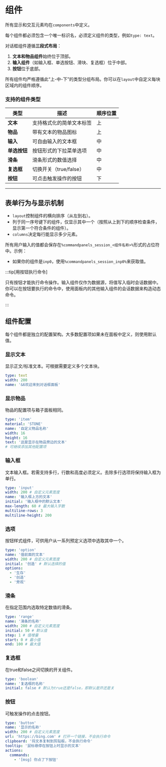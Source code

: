 # 组件

所有显示和交互元素均在`components`中定义。

每个组件都必须包含一个唯一标识名，必须定义组件的类型，例如`type: text`。

对话框组件遵循**三段式布局**：

1. **文本和物品组件**始终位于顶部。
2. **输入组件**（如输入框、单选按钮、滑块、复选框）位于中部。
3. **按钮**位于底部。

所有组件均严格遵循此“上-中-下”的类型分组布局。你可以在`layout`中自定义每块区域内的组件顺序。

### 支持的组件类型

| 类型       | 描述               | 顺序位置 |
|----------|------------------|------|
| **文本**   | 支持格式化的简单文本标签     | 上    |
| **物品**   | 带有文本的物品图标        | 上    |
| **输入**   | 可自由输入的文本框        | 中    |
| **单选按钮** | 按钮形式的下拉菜单选项      | 中    |
| **滑条**   | 滑条形式的数值选择        | 中    |
| **复选框**  | 切换开关（true/false） | 中    |
| **按钮**   | 可点击触发操作的按钮       | 下    |

------

## 表单行为与显示机制

- `layout`控制组件的横向排序（从左到右）。
- 列于同一序号键下的组件，仅显示其中一个（按照从上到下的顺序检查条件，显示第一个符合条件的组件）。
- `columns`决定每行能显示多少元素。

所有用户输入的值都会保存在`%commandpanels_session_<组件名称>%`形式的占位符中。示例：

- 如果你的组件是`inp0`，使用`%commandpanels_session_inp0%`来获取值。

:::tip[用按钮执行命令]

只有按钮才能执行命令操作。输入组件仅作为数据源，将值写入临时会话数据中。你可以在按钮要执行的命令中，使用面板内的其他输入组件的会话数据来构造动态命令。

:::

## 组件配置

每个组件都是独立的配置架构。大多数配置项如果未在面板中定义，则使用默认值。

### 显示文本

显示正文/标准文本。可根据需要定义多个文本块。

```yaml
type: text
width: 200
name: '&6欢迎来到对话框面板'
```

### 显示物品

物品的配置项与箱子面板相同。

```yaml
type: 'item'
material: 'STONE'
name: '自定义物品名称'
width: 16
height: 16
text: '这是显示在物品旁边的文本'
# 可继续添加其他配置项
```

### 输入框

文本输入框。若需支持多行，行数和高度必须定义。去除多行选项将保持输入框为单行。

```yaml
type: 'input'
width: 200 # 自定义元素宽度
name: '输入框上方的文本'
initial: '输入框中的默认文本'
max-length: 60 # 最大输入字数
multiline-rows: 3
multiline-height: 200
```

### 选项

按钮样式组件，可供用户从一系列预定义选项中选取其中一个。

```yaml
type: 'option'
name: '值前面的文本'
width: 200 # 自定义元素宽度
initial: '创造' # 默认选择的值
options:
  - '生存'
  - '创造'
  - '旁观'
```

### 滑条

在指定范围内选取特定数值的滑条。

```yaml
type: 'range'
name: '滑条的名称'
width: 200 # 自定义元素宽度
initial: 50 # 默认值
step: 1 # 值增量
start: 0 # 最小值
end: 100 # 最大值
```

### 复选框

在true和false之间切换的开关组件。

```yaml
type: 'boolean'
name: '复选框的名称'
initial: false # 默认为true还是false，即默认是开还是关
```

### 按钮

可触发操作的点击按钮。

```yaml
type: 'button'
name: '显示的名称'
width: 200 # 自定义元素宽度
url: 'https://bing.com' # 打开一个链接，不会执行命令
clipboard: '将文本复制到剪贴板，不会执行命令'
tooltip: '鼠标悬停在按钮上时显示的文本'
actions:
  commands:
    - '[msg] 你点了下按钮'
```